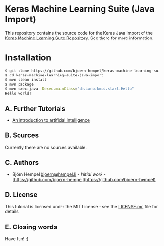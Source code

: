 # Keras Machine Learning Suite (Java Import)

This repository contains the source code for the Keras Java import of the [Keras Machine Learning Suite Repository](https://github.com/bjoern-hempel/keras-machine-learning-suite). See there for more information.

# Installation

```bash
$ git clone https://github.com/bjoern-hempel/keras-machine-learning-suite-java-import.git
$ cd keras-machine-learning-suite-java-import
$ mvn clean install
$ mvn package
$ mvn exec:java -Dexec.mainClass="de.ixno.kmls.start.Hello"
Hello world!
```

## A. Further Tutorials

* [An introduction to artificial intelligence](https://github.com/friends-of-ai/an-introduction-to-artificial-intelligence)

## B. Sources

Currently there are no sources available.

## C. Authors

* Björn Hempel <bjoern@hempel.li> - _Initial work_ - [https://github.com/bjoern-hempel](https://github.com/bjoern-hempel)

## D. License

This tutorial is licensed under the MIT License - see the [LICENSE.md](/LICENSE.md) file for details

## E. Closing words

Have fun! :)
